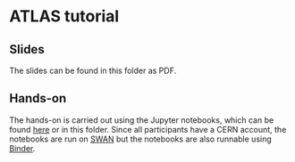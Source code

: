 # ATLAS tutorial

## Slides

The slides can be found in this folder as PDF.

## Hands-on

The hands-on is carried out using the Jupyter notebooks, which can be found [here](https://github.com/stwunsch/root_dataframe_tutorial/tree/atlas-tutorial-summer2019) or in this folder. Since all participants have a CERN account, the notebooks are run on [SWAN](https://swan.web.cern.ch) but the notebooks are also runnable using [Binder](https://mybinder.org).
